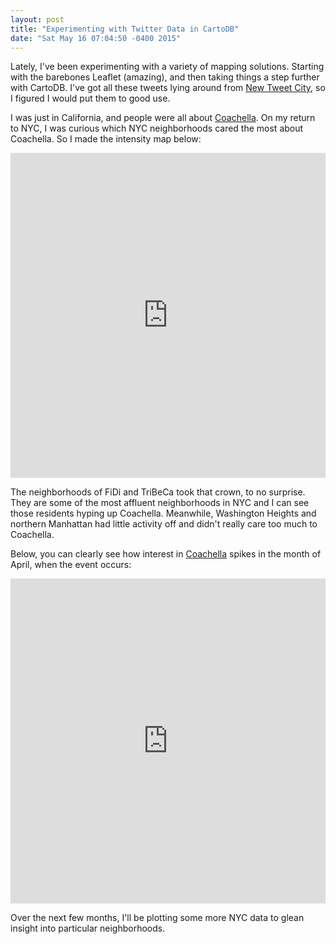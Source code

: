 ```yaml
---
layout: post
title: "Experimenting with Twitter Data in CartoDB"
date: "Sat May 16 07:04:50 -0400 2015"
---
```


Lately, I've been experimenting with a variety of mapping solutions. Starting with the barebones Leaflet (amazing), and then taking things a step
further with CartoDB. I've got all these tweets lying around from [New Tweet City](http://www.newtweetcity.com), so I figured I would put them to good use.

I was just in California, and people were all about [Coachella](http://www.coachella.com). On my return to NYC, I was curious which NYC neighborhoods cared the most about Coachella.
So I made the intensity map below:

<iframe width='100%' height='520' frameborder='0' src='https://dimroc.cartodb.com/viz/d2c4ff4e-fc9b-11e4-8e56-0e018d66dc29/embed_map' allowfullscreen webkitallowfullscreen mozallowfullscreen oallowfullscreen msallowfullscreen></iframe>

The neighborhoods of FiDi and TriBeCa took that crown, to no surprise. They are some of the most affluent neighborhoods in NYC and I can see those residents hyping up Coachella.
Meanwhile, Washington Heights and northern Manhattan had little activity off and didn't really care too much to Coachella.

Below, you can clearly see how interest in [Coachella](http://www.coachella.com) spikes in the month of April, when the event occurs:
<iframe width='100%' height='520' frameborder='0' src='https://dimroc.cartodb.com/viz/4acec984-fc9c-11e4-a15a-0e0c41326911/embed_map' allowfullscreen webkitallowfullscreen mozallowfullscreen oallowfullscreen msallowfullscreen></iframe>

Over the next few months, I'll be plotting some more NYC data to glean insight into particular neighborhoods.
